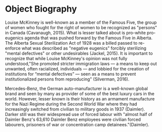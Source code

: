 # Object Biography #
Louise McKinney is well-known as a member of the Famous Five, the group of women who fought for the right of women to be recognized as "persons" in Canada (Cavanaugh, 2015). What is lesser talked about is pro-white pro-eugenics agenda that was pushed forward by the Famous Five in Alberta. The Alberta Sexual Sterilization Act of 1928 was a billed passed to re-enforce what was described as "negative eugenics" forcibly sterilizing "mental defectives" or other undesirables (Jackel, 2015). It is important to recognize that while Louise McKinney's opinion was not fully understood,"She promoted stricter immigration laws — a means to keep out unwanted, often racialized, individuals — and lobbied for the creation of institutions for “mental defectives” — seen as a means to prevent institutionalized persons from reproducing" (Silverman, 2016).

Mercedes-Benz, the German auto-manufacturer is a well-known global brand and seen by many as provider of some of the best luxury cars in the world. However, lesser known is their history as an armament manufacture for the Nazi Regime during the Second World War where they had increasingly switched from civilian to military goods in 1937 (Daimler). Darker still was their widespread use of forced labour with "almost half of Daimler Benz's 63,610 Daimler Benz employees were civilian forced labourers, prisoners of war or concentration camp detainees."(Daimler).
